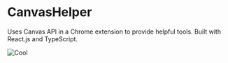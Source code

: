 # CanvasHelper
 Uses Canvas API in a Chrome extension to provide helpful tools. Built with React.js and TypeScript.

 ![Cool](https://media0.giphy.com/media/SVH9y2LQUVVCRcqD7o/giphy.gif)
